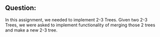 ## Question:

In this assignment, we needed to implement 2-3 Trees. Given two 2-3 Trees, we were asked to implement functionality of merging those 2 trees and make a new 2-3 tree.